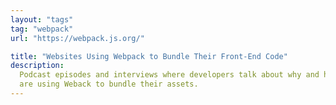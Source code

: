 ```yaml
---
layout: "tags"
tag: "webpack"
url: "https://webpack.js.org/"

title: "Websites Using Webpack to Bundle Their Front-End Code"
description:
  Podcast episodes and interviews where developers talk about why and how they
  are using Weback to bundle their assets.
---
```

